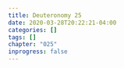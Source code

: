 ```yaml
---
title: Deuteronomy 25
date: 2020-03-28T20:22:21-04:00
categories: []
tags: []
chapter: "025"
inprogress: false
---
```


